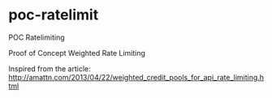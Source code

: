 poc-ratelimit
=============

POC Ratelimiting

Proof of Concept Weighted Rate Limiting

Inspired from the article:
http://amattn.com/2013/04/22/weighted_credit_pools_for_api_rate_limiting.html
